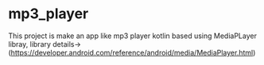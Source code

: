 # mp3_player

This project is make an app like mp3 player kotlin based using MediaPLayer libray, library details->(https://developer.android.com/reference/android/media/MediaPlayer.html)
